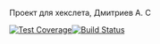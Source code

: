 Проект для хекслета, Дмитриев А. С

[![Test Coverage](https://api.codeclimate.com/v1/badges/a99a88d28ad37a79dbf6/test_coverage)](https://codeclimate.com/github/alex1998dmit/project-lvl1-s352)[![Build Status](https://travis-ci.org/alex1998dmit/project-lvl1-s352.svg?branch=master)](https://travis-ci.org/alex1998dmit/project-lvl1-s352)

